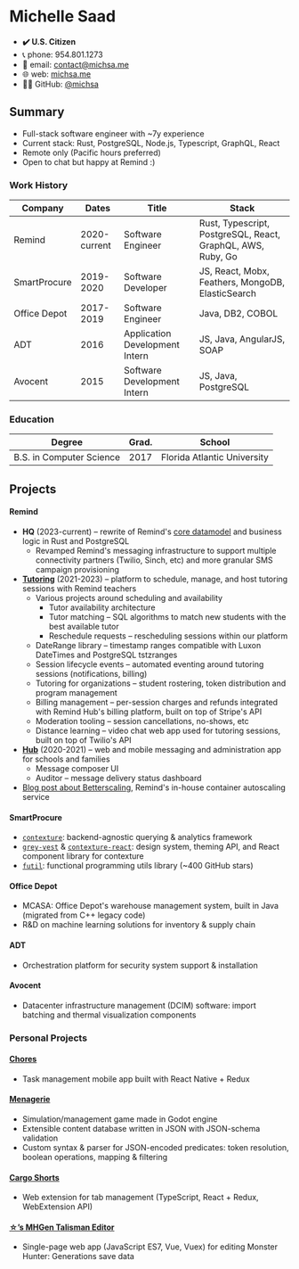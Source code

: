 # Michelle Saad

- **✔️ U.S. Citizen**
- 📞 phone: 954.801.1273
- 📧 email: contact@michsa.me
- 🌐 web: [michsa.me](https://michsa.me)
- 👩‍💻 GitHub: [@michsa](https://github.com/michsa)

## Summary

- Full-stack software engineer with ~7y experience
- Current stack: Rust, PostgreSQL, Node.js, Typescript, GraphQL, React
- Remote only (Pacific hours preferred)
- Open to chat but happy at Remind :)

### Work History

| Company      | Dates        | Title                          | Stack                                                       |
| ------------ | ------------ | ------------------------------ | ----------------------------------------------------------- |
| Remind       | 2020-current | Software Engineer              | Rust, Typescript, PostgreSQL, React, GraphQL, AWS, Ruby, Go |
| SmartProcure | 2019-2020    | Software Developer             | JS, React, Mobx, Feathers, MongoDB, ElasticSearch           |
| Office Depot | 2017-2019    | Software Engineer              | Java, DB2, COBOL                                            |
| ADT          | 2016         | Application Development Intern | JS, Java, AngularJS, SOAP                                   |
| Avocent      | 2015         | Software Development Intern    | JS, Java, PostgreSQL                                        |

### Education

| Degree                   | Grad. | School                      |
| ------------------------ | ----- | --------------------------- |
| B.S. in Computer Science | 2017  | Florida Atlantic University |

## Projects

#### Remind

- **HQ** (2023-current) – rewrite of Remind's [core datamodel](https://engineering.remind.com/Transitive-Closure-In-PostgreSQL/) and business logic in Rust and PostgreSQL
  - Revamped Remind's messaging infrastructure to support multiple connectivity partners (Twilio, Sinch, etc) and more granular SMS campaign provisioning
- [**Tutoring**](https://www.remind.com/tutoring) (2021-2023) – platform to schedule, manage, and host tutoring sessions with Remind teachers
  - Various projects around scheduling and availability
    - Tutor availability architecture
    - Tutor matching – SQL algorithms to match new students with the best available tutor
    - Reschedule requests – rescheduling sessions within our platform
  - DateRange library – timestamp ranges compatible with Luxon DateTimes and PostgreSQL tstzranges
  - Session lifecycle events – automated eventing around tutoring sessions (notifications, billing)
  - Tutoring for organizations – student rostering, token distribution and program management
  - Billing management – per-session charges and refunds integrated with Remind Hub's billing platform, built on top of Stripe's API
  - Moderation tooling – session cancellations, no-shows, etc
  - Distance learning – video chat web app used for tutoring sessions, built on top of Twilio's API
- [**Hub**](https://www.remind.com/hub) (2020-2021) – web and mobile messaging and administration app for schools and families
  - Message composer UI
  - Auditor – message delivery status dashboard
- [Blog post about Betterscaling](https://engineering.remind.com/betterscaling/), Remind's in-house container autoscaling service

#### SmartProcure

- [`contexture`](https://github.com/smartprocure/contexture): backend-agnostic querying & analytics framework
- [`grey-vest`](https://github.com/smartprocure/grey-vest) & [`contexture-react`](https://github.com/smartprocure/contexture-react): design system, theming API, and React component library for contexture
- [`futil`](https://github.com/smartprocure/futil-js): functional programming utils library (~400 GitHub stars)

#### Office Depot

- MCASA: Office Depot's warehouse management system, built in Java (migrated from C++ legacy code)
- R&D on machine learning solutions for inventory & supply chain

#### ADT

- Orchestration platform for security system support & installation

#### Avocent

- Datacenter infrastructure management (DCIM) software: import batching and thermal visualization components

### Personal Projects

#### [Chores](https://github.com/michsa/chores)

- Task management mobile app built with React Native + Redux

#### [Menagerie](https://github.com/sand-bird/menagerie)

- Simulation/management game made in Godot engine
- Extensible content database written in JSON with JSON-schema validation
- Custom syntax & parser for JSON-encoded predicates: token resolution, boolean operations, mapping & filtering

#### [Cargo Shorts](https://github.com/michsa/cargo-shorts)

- Web extension for tab management (TypeScript, React + Redux, WebExtension API)

#### [☆’s MHGen Talisman Editor](https://sand-bird.github.io/talismans)

- Single-page web app (JavaScript ES7, Vue, Vuex) for editing Monster Hunter: Generations save data
